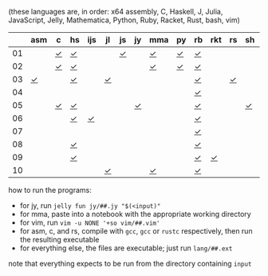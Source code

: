 (these languages are, in order: x64 assembly, C, Haskell, J, Julia, JavaScript, Jelly, Mathematica, Python, Ruby, Racket, Rust, bash, vim)

|    | asm        | c        | hs        | ijs        | jl        | js        | jy        | mma        | py        | rb        | rkt        | rs        | sh        | vim        |
| -  | -          | -        | -         | -          | -         | -         | -         | -          | -         | -         | -          | -         | -         | -          |
| 01 |            | [✓][01c] | [✓][01hs] |            |           | [✓][01js] |           | [✓][01mma] | [✓][01py] | [✓][01rb] |            |           |           |            |
| 02 |            | [✓][02c] | [✓][02hs] |            |           |           |           | [✓][02mma] | [✓][02py] | [✓][02rb] |            |           |           |            |
| 03 | [✓][03asm] |          | [✓][03hs] |            | [✓][03jl] |           |           |            |           | [✓][03rb] |            | [✓][03rs] |           |            |
| 04 |            |          |           |            |           |           |           |            |           | [✓][04rb] |            |           |           |            |
| 05 |            | [✓][05c] | [✓][05hs] |            |           |           | [✓][05jy] |            |           | [✓][05rb] |            |           | [✓][05sh] | [✓][05vim] |
| 06 |            |          | [✓][06hs] | [✓][06ijs] |           |           |           |            |           | [✓][06rb] |            |           |           |            |
| 07 |            |          |           |            |           |           |           |            |           | [✓][07rb] |            |           |           |            |
| 08 |            |          | [✓][08hs] |            |           |           |           |            |           | [✓][08rb] |            |           |           |            |
| 09 |            |          | [✓][09hs] |            |           |           |           |            |           | [✓][09rb] | [✓][09rkt] |           |           |            |
| 10 |            |          |           |            | [✓][10jl] |           |           | [✓][10mma] |           | [✓][10rb] |            |           |           |            |

how to run the programs:

 * for jy, run `jelly fun jy/##.jy "$(<input)"`
 * for mma, paste into a notebook with the appropriate working directory
 * for vim, run `vim -u NONE '+so vim/##.vim'`
 * for asm, c, and rs, compile with `gcc`, `gcc` or `rustc` respectively, then run the resulting executable
 * for everything else, the files are executable; just run `lang/##.ext`

note that everything expects to be run from the directory containing `input`

[01c]:   https://github.com/tckmn/polyaoc-2020/tree/master/01/c
[01hs]:  https://github.com/tckmn/polyaoc-2020/tree/master/01/hs
[01js]:  https://github.com/tckmn/polyaoc-2020/tree/master/01/js
[01mma]: https://github.com/tckmn/polyaoc-2020/tree/master/01/mma
[01py]:  https://github.com/tckmn/polyaoc-2020/tree/master/01/py
[01rb]:  https://github.com/tckmn/polyaoc-2020/tree/master/01/rb
[02c]:   https://github.com/tckmn/polyaoc-2020/tree/master/02/c
[02hs]:  https://github.com/tckmn/polyaoc-2020/tree/master/02/hs
[02mma]: https://github.com/tckmn/polyaoc-2020/tree/master/02/mma
[02py]:  https://github.com/tckmn/polyaoc-2020/tree/master/02/py
[02rb]:  https://github.com/tckmn/polyaoc-2020/tree/master/02/rb
[03asm]: https://github.com/tckmn/polyaoc-2020/tree/master/03/asm
[03hs]:  https://github.com/tckmn/polyaoc-2020/tree/master/03/hs
[03jl]:  https://github.com/tckmn/polyaoc-2020/tree/master/03/jl
[03rb]:  https://github.com/tckmn/polyaoc-2020/tree/master/03/rb
[03rs]:  https://github.com/tckmn/polyaoc-2020/tree/master/03/rs
[04rb]:  https://github.com/tckmn/polyaoc-2020/tree/master/04/rb
[05c]:   https://github.com/tckmn/polyaoc-2020/tree/master/05/c
[05hs]:  https://github.com/tckmn/polyaoc-2020/tree/master/05/hs
[05jy]:  https://github.com/tckmn/polyaoc-2020/tree/master/05/jy
[05rb]:  https://github.com/tckmn/polyaoc-2020/tree/master/05/rb
[05sh]:  https://github.com/tckmn/polyaoc-2020/tree/master/05/sh
[05vim]: https://github.com/tckmn/polyaoc-2020/tree/master/05/vim
[06hs]:  https://github.com/tckmn/polyaoc-2020/tree/master/06/hs
[06ijs]: https://github.com/tckmn/polyaoc-2020/tree/master/06/ijs
[06rb]:  https://github.com/tckmn/polyaoc-2020/tree/master/06/rb
[07rb]:  https://github.com/tckmn/polyaoc-2020/tree/master/07/rb
[08hs]:  https://github.com/tckmn/polyaoc-2020/tree/master/08/hs
[08rb]:  https://github.com/tckmn/polyaoc-2020/tree/master/08/rb
[09hs]:  https://github.com/tckmn/polyaoc-2020/tree/master/09/hs
[09rb]:  https://github.com/tckmn/polyaoc-2020/tree/master/09/rb
[09rkt]: https://github.com/tckmn/polyaoc-2020/tree/master/09/rkt
[10jl]:  https://github.com/tckmn/polyaoc-2020/tree/master/10/jl
[10mma]: https://github.com/tckmn/polyaoc-2020/tree/master/10/mma
[10rb]:  https://github.com/tckmn/polyaoc-2020/tree/master/10/rb
